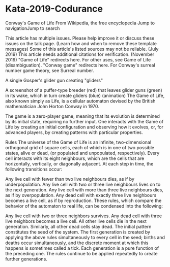 # Kata-2019-Codurance

Conway's Game of Life
From Wikipedia, the free encyclopedia
Jump to navigationJump to search

This article has multiple issues. Please help improve it or discuss these issues on the talk page. (Learn how and when to remove these template messages)
Some of this article's listed sources may not be reliable. (July 2019)
This article needs additional citations for verification. (November 2019)
"Game of Life" redirects here. For other uses, see Game of Life (disambiguation).
"Conway game" redirects here. For Conway's surreal number game theory, see Surreal number.

A single Gosper's glider gun creating "gliders"

A screenshot of a puffer-type breeder (red) that leaves glider guns (green) in its wake, which in turn create gliders (blue) (animation)
The Game of Life, also known simply as Life, is a cellular automaton devised by the British mathematician John Horton Conway in 1970.

The game is a zero-player game, meaning that its evolution is determined by its initial state, requiring no further input. One interacts with the Game of Life by creating an initial configuration and observing how it evolves, or, for advanced players, by creating patterns with particular properties.

Rules
The universe of the Game of Life is an infinite, two-dimensional orthogonal grid of square cells, each of which is in one of two possible states, alive or dead, (or populated and unpopulated, respectively). Every cell interacts with its eight neighbours, which are the cells that are horizontally, vertically, or diagonally adjacent. At each step in time, the following transitions occur:

Any live cell with fewer than two live neighbours dies, as if by underpopulation.
Any live cell with two or three live neighbours lives on to the next generation.
Any live cell with more than three live neighbours dies, as if by overpopulation.
Any dead cell with exactly three live neighbours becomes a live cell, as if by reproduction.
These rules, which compare the behavior of the automaton to real life, can be condensed into the following:

Any live cell with two or three neighbors survives.
Any dead cell with three live neighbors becomes a live cell.
All other live cells die in the next generation. Similarly, all other dead cells stay dead.
The initial pattern constitutes the seed of the system. The first generation is created by applying the above rules simultaneously to every cell in the seed; births and deaths occur simultaneously, and the discrete moment at which this happens is sometimes called a tick. Each generation is a pure function of the preceding one. The rules continue to be applied repeatedly to create further generations.
